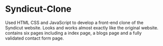 # Syndicut-Clone
Used HTML CSS and JavaScript to develop a front-end clone of the Syndicut website. 
Looks and works almost exactly like the original website.
contains six pages including a index page, a blogs page and a fully validated contact form page.
